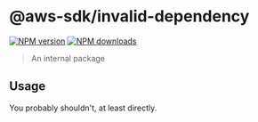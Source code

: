 # @aws-sdk/invalid-dependency

[![NPM version](https://img.shields.io/npm/v/@aws-sdk/invalid-dependency/latest.svg)](https://www.npmjs.com/package/@aws-sdk/invalid-dependency)
[![NPM downloads](https://img.shields.io/npm/dm/@aws-sdk/invalid-dependency.svg)](https://www.npmjs.com/package/@aws-sdk/invalid-dependency)

> An internal package

## Usage

You probably shouldn't, at least directly.
